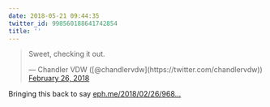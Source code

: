 ```yaml
---
date: 2018-05-21 09:44:35
twitter_id: 998560188641742854
title: ''
---
```


<blockquote class="twitter-tweet"><p lang="en" dir="ltr">Sweet, checking it out.</p>&mdash; Chandler VDW ([@chandlervdw](https://twitter.com/chandlervdw)) <a href="https://twitter.com/chandlervdw/status/968165088699076608?ref_src=twsrc%5Etfw">February 26, 2018</a></blockquote>
<script async src="https://platform.twitter.com/widgets.js" charset="utf-8"></script>

Bringing this back to say [eph.me/2018/02/26/968…](http://eph.me/2018/02/26/968162939885838337.html)
